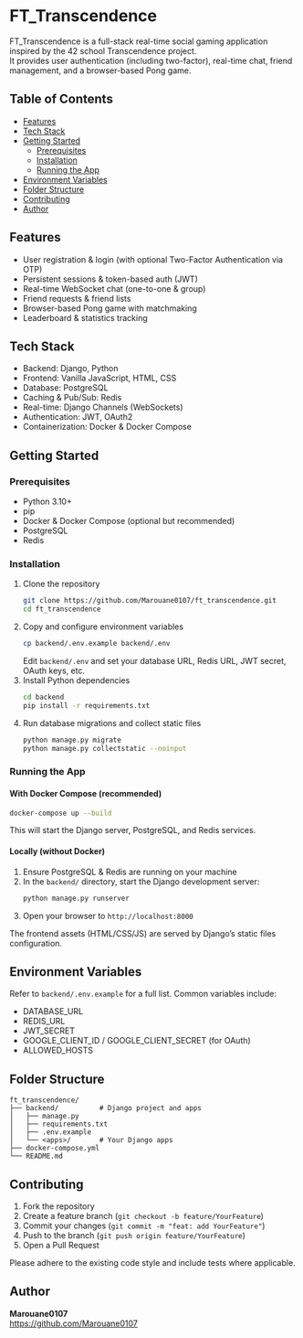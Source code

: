 # FT_Transcendence

FT_Transcendence is a full-stack real-time social gaming application inspired by the 42 school Transcendence project.  
It provides user authentication (including two-factor), real-time chat, friend management, and a browser-based Pong game.

## Table of Contents

- [Features](#features)  
- [Tech Stack](#tech-stack)  
- [Getting Started](#getting-started)  
  - [Prerequisites](#prerequisites)  
  - [Installation](#installation)  
  - [Running the App](#running-the-app)  
- [Environment Variables](#environment-variables)  
- [Folder Structure](#folder-structure)  
- [Contributing](#contributing)  
- [Author](#author)  

## Features

- User registration & login (with optional Two-Factor Authentication via OTP)  
- Persistent sessions & token-based auth (JWT)  
- Real-time WebSocket chat (one-to-one & group)  
- Friend requests & friend lists  
- Browser-based Pong game with matchmaking  
- Leaderboard & statistics tracking  

## Tech Stack

- Backend: Django, Python  
- Frontend: Vanilla JavaScript, HTML, CSS  
- Database: PostgreSQL  
- Caching & Pub/Sub: Redis  
- Real-time: Django Channels (WebSockets)  
- Authentication: JWT, OAuth2  
- Containerization: Docker & Docker Compose  

## Getting Started

### Prerequisites

- Python 3.10+  
- pip  
- Docker & Docker Compose (optional but recommended)  
- PostgreSQL  
- Redis  

### Installation

1. Clone the repository  
   ```bash
   git clone https://github.com/Marouane0107/ft_transcendence.git
   cd ft_transcendence
   ```  
2. Copy and configure environment variables  
   ```bash
   cp backend/.env.example backend/.env
   ```  
   Edit `backend/.env` and set your database URL, Redis URL, JWT secret, OAuth keys, etc.  
3. Install Python dependencies  
   ```bash
   cd backend
   pip install -r requirements.txt
   ```  
4. Run database migrations and collect static files  
   ```bash
   python manage.py migrate
   python manage.py collectstatic --noinput
   ```  

### Running the App

#### With Docker Compose (recommended)

```bash
docker-compose up --build
```

This will start the Django server, PostgreSQL, and Redis services.

#### Locally (without Docker)

1. Ensure PostgreSQL & Redis are running on your machine  
2. In the `backend/` directory, start the Django development server:  
   ```bash
   python manage.py runserver
   ```  
3. Open your browser to `http://localhost:8000`

The frontend assets (HTML/CSS/JS) are served by Django’s static files configuration.

## Environment Variables

Refer to `backend/.env.example` for a full list. Common variables include:

- DATABASE_URL  
- REDIS_URL  
- JWT_SECRET  
- GOOGLE_CLIENT_ID / GOOGLE_CLIENT_SECRET (for OAuth)  
- ALLOWED_HOSTS  

## Folder Structure

```
ft_transcendence/
├── backend/          # Django project and apps
│   ├── manage.py
│   ├── requirements.txt
│   ├── .env.example
│   └── <apps>/       # Your Django apps
├── docker-compose.yml
└── README.md
```

## Contributing

1. Fork the repository  
2. Create a feature branch (`git checkout -b feature/YourFeature`)  
3. Commit your changes (`git commit -m "feat: add YourFeature"`)  
4. Push to the branch (`git push origin feature/YourFeature`)  
5. Open a Pull Request  

Please adhere to the existing code style and include tests where applicable.

## Author

**Marouane0107**  
https://github.com/Marouane0107  
